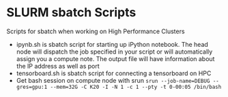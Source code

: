# SLURM sbatch Scripts

Scripts for sbatch when working on High Performance Clusters

* ipynb.sh is sbatch script for starting up iPython notebook. The head node will dispatch the job specified in your script or will automatically assign you a compute note. The output file will have information about the IP address as well as port
* tensorboard.sh is sbatch script for connecting a tensorboard on HPC
* Get bash session on compute node with srun
`srun --job-name=DEBUG --gres=gpu:1 --mem=32G -C K20 -I -N 1 -c 1 --pty -t 0-00:05 /bin/bash`
